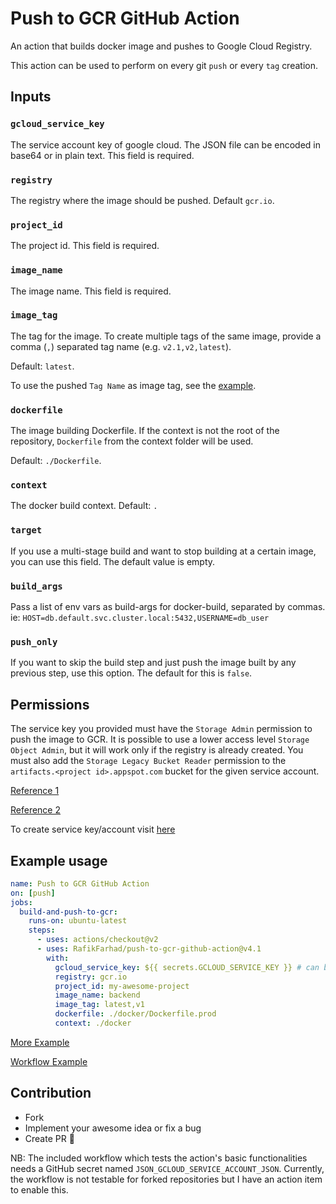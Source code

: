 # Push to GCR GitHub Action

An action that builds docker image and pushes to Google Cloud Registry.

This action can be used to perform on every git `push` or every `tag` creation.

## Inputs

### `gcloud_service_key`
The service account key of google cloud. The JSON file can be encoded in base64 or in plain text. This field is required.

### `registry`
The registry where the image should be pushed. Default `gcr.io`.

### `project_id`
The project id. This field is required.

### `image_name`
The image name. This field is required.

### `image_tag`
The tag for the image. To create multiple tags of the same image, provide a comma (`,`) separated tag name (e.g. `v2.1,v2,latest`).

Default: `latest`.

To use the pushed `Tag Name` as image tag, see the [example](https://github.com/RafikFarhad/push-to-gcr-github-action/blob/master/examples/build_only_tags.yml).

### `dockerfile`
The image building Dockerfile. 
If the context is not the root of the repository, `Dockerfile` from the context folder will be used.

Default: `./Dockerfile`.

### `context`
The docker build context. Default: `.`

### `target`
If you use a multi-stage build and want to stop building at a certain image, you can use this field. The default value is empty.

### `build_args`
Pass a list of env vars as build-args for docker-build, separated by commas. ie: `HOST=db.default.svc.cluster.local:5432,USERNAME=db_user`

### `push_only`
If you want to skip the build step and just push the image built by any previous step, use this option. The default for this is `false`.

## Permissions
The service key you provided must have the `Storage Admin` permission to push the image to GCR.
It is possible to use a lower access level `Storage Object Admin`, but it will work only if the registry is already created. You must also add the `Storage Legacy Bucket Reader` permission to the `artifacts.<project id>.appspot.com` bucket for the given service account.

[Reference 1](https://cloud.google.com/container-registry/docs/access-control)

[Reference 2](https://stackoverflow.com/a/39750467/6189461)

To create service key/account visit [here](https://console.cloud.google.com/iam-admin/serviceaccounts)

## Example usage
```yaml
name: Push to GCR GitHub Action
on: [push]
jobs:
  build-and-push-to-gcr:
    runs-on: ubuntu-latest
    steps:
      - uses: actions/checkout@v2
      - uses: RafikFarhad/push-to-gcr-github-action@v4.1
        with:
          gcloud_service_key: ${{ secrets.GCLOUD_SERVICE_KEY }} # can be base64 encoded or plain text
          registry: gcr.io
          project_id: my-awesome-project
          image_name: backend
          image_tag: latest,v1
          dockerfile: ./docker/Dockerfile.prod
          context: ./docker
```
[More Example](https://github.com/RafikFarhad/push-to-gcr-github-action/tree/master/examples)

[Workflow Example](https://github.com/RafikFarhad/push-to-gcr-github-action/tree/master/.github/workflows)

## Contribution
- Fork
- Implement your awesome idea or fix a bug
- Create PR 🎉

NB: The included workflow which tests the action's basic functionalities needs a GitHub secret named `JSON_GCLOUD_SERVICE_ACCOUNT_JSON`.
Currently, the workflow is not testable for forked repositories but I have an action item to enable this.  
